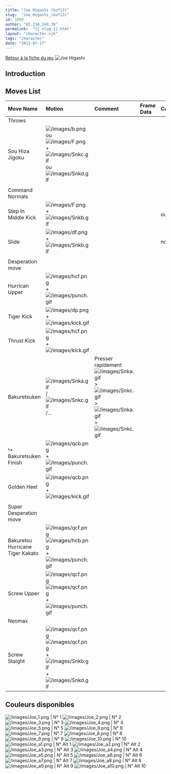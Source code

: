 ```yaml
---
title: "Joe Higashi (kof13)"
slug:  "Joe_Higashi_(kof13)"
id: 1099
author: "82.238.249.39"
permalink:  "{{ slug }}.html"
layout: "character.njk"
tags: "character"
date: "2011-07-17"
---
```


[Retour à la fiche du
jeu](http://basgrospoing.fr/wiki/index.php?title=The_King_of_Fighters_XIII)
![Joe Higashi](/images/Joekof13.gif "Joe Higashi")

## Introduction

## Moves List

| Move Name                        | Motion                                                                                                                                                          | Comment                                                                                                                                                                                   | Frame Data | Cancelable | Damage LOW/HIGH/EX |
|:---------------------------------|:----------------------------------------------------------------------------------------------------------------------------------------------------------------|:------------------------------------------------------------------------------------------------------------------------------------------------------------------------------------------|:-----------|:-----------|:-------------------|
| Throws                           |                                                                                                                                                                 |                                                                                                                                                                                           |            |            |                    |
| Sou Hiza Jigoku                  | ![](/images/b.png "/images/b.png") ou ![](/images/F.png "/images/F.png") + ![](/images/Snkc.gif "/images/Snkc.gif") ou ![](/images/Snkd.gif "/images/Snkd.gif") |                                                                                                                                                                                           |            |            | 100                |
|                                  |                                                                                                                                                                 |                                                                                                                                                                                           |            |            |                    |
| Command Normals                  |                                                                                                                                                                 |                                                                                                                                                                                           |            |            |                    |
| Step In Middle Kick              | ![](/images/F.png "/images/F.png") + ![](/images/Snkb.gif "/images/Snkb.gif")                                                                                   |                                                                                                                                                                                           |            | oui        | 60                 |
| Slide                            | ![](/images/df.png "/images/df.png") + ![](/images/Snkb.gif "/images/Snkb.gif")                                                                                 |                                                                                                                                                                                           |            | non        | 75                 |
|                                  |                                                                                                                                                                 |                                                                                                                                                                                           |            |            |                    |
| Desperation move                 |                                                                                                                                                                 |                                                                                                                                                                                           |            |            |                    |
| Hurrican Upper                   | ![](/images/hcf.png "/images/hcf.png") + ![](/images/punch.gif "/images/punch.gif")                                                                             |                                                                                                                                                                                           |            |            |                    |
| Tiger Kick                       | ![](/images/dp.png "/images/dp.png") + ![](/images/kick.gif "/images/kick.gif")                                                                                 |                                                                                                                                                                                           |            |            |                    |
| Thrust Kick                      | ![](/images/hcf.png "/images/hcf.png") +![](/images/kick.gif "/images/kick.gif")                                                                                |                                                                                                                                                                                           |            |            |                    |
| Bakuretsuken                     | ![](/images/Snka.gif "/images/Snka.gif")/![](/images/Snkc.gif "/images/Snkc.gif")/...                                                                           | Presser rapidement ![](/images/Snka.gif "/images/Snka.gif")\>![](/images/Snkc.gif "/images/Snkc.gif")\>![](/images/Snka.gif "/images/Snka.gif")\>![](/images/Snkc.gif "/images/Snkc.gif") |            |            |                    |
| ↳ Bakuretsuken Finish            | ![](/images/qcb.png "/images/qcb.png") + ![](/images/punch.gif "/images/punch.gif")                                                                             |                                                                                                                                                                                           |            |            |                    |
| Golden Heel                      | ![](/images/qcb.png "/images/qcb.png") +![](/images/kick.gif "/images/kick.gif")                                                                                |                                                                                                                                                                                           |            |            |                    |
|                                  |                                                                                                                                                                 |                                                                                                                                                                                           |            |            |                    |
| Super Desperation move           |                                                                                                                                                                 |                                                                                                                                                                                           |            |            |                    |
| Bakuretsu Hurricane Tiger Kakato | ![](/images/qcf.png "/images/qcf.png")![](/images/hcb.png "/images/hcb.png") +![](/images/punch.gif "/images/punch.gif")                                        |                                                                                                                                                                                           |            |            |                    |
| Screw Upper                      | ![](/images/qcf.png "/images/qcf.png")![](/images/qcf.png "/images/qcf.png") +![](/images/punch.gif "/images/punch.gif")                                        |                                                                                                                                                                                           |            |            |                    |
| Neomax                           |                                                                                                                                                                 |                                                                                                                                                                                           |            |            |                    |
| Screw Staight                    | ![](/images/qcf.png "/images/qcf.png")![](/images/qcf.png "/images/qcf.png")+ ![](/images/Snkb.gif "/images/Snkb.gif")+![](/images/Snkd.gif "/images/Snkd.gif") |                                                                                                                                                                                           |            |            |                    |

## Couleurs disponibles

![](/images/Joe_1.png "/images/Joe_1.png") \| N° 1
![](/images/Joe_2.png "/images/Joe_2.png") \| N° 2
![](/images/Joe_3.png "/images/Joe_3.png") \| N° 3
![](/images/Joe_4.png "/images/Joe_4.png") \| N° 4
![](/images/Joe_5.png "/images/Joe_5.png") \| N° 5
![](/images/Joe_6.png "/images/Joe_6.png") \| N° 6
![](/images/Joe_7.png "/images/Joe_7.png") \| N° 7
![](/images/Joe_8.png "/images/Joe_8.png") \| N° 8
![](/images/Joe_9.png "/images/Joe_9.png") \| N° 9
![](/images/Joe_10.png "/images/Joe_10.png") \| N° 10
![](/images/Joe_a1.png "/images/Joe_a1.png") \| N° Alt 1
![](/images/Joe_a2.png "/images/Joe_a2.png") \| N° Alt 2
![](/images/Joe_a3.png "/images/Joe_a3.png") \| N° Alt 3
![](/images/Joe_a4.png "/images/Joe_a4.png") \| N° Alt 4
![](/images/Joe_a5.png "/images/Joe_a5.png") \| N° Alt 5
![](/images/Joe_a6.png "/images/Joe_a6.png") \| N° Alt 6
![](/images/Joe_a7.png "/images/Joe_a7.png") \| N° Alt 7
![](/images/Joe_a8.png "/images/Joe_a8.png") \| N° Alt 8
![](/images/Joe_a9.png "/images/Joe_a9.png") \| N° Alt 9
![](/images/Joe_a10.png "/images/Joe_a10.png") \| N° Alt 10
